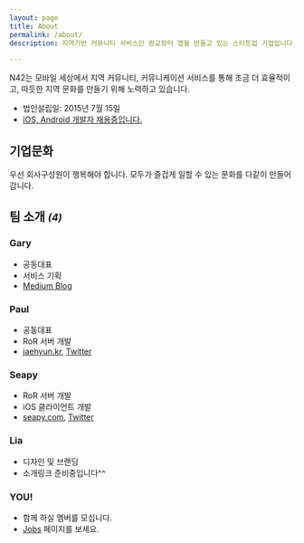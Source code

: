 ```yaml
---
layout: page
title: About
permalink: /about/
description: 지역기반 커뮤니티 서비스인 판교장터 앱을 만들고 있는 스타트업 기업입니다. 저희튼 팀 구성원이 즐겁게 일할 수 있는 기업문화를 중요하게 생각하고 있습니다.

---
```


N42는 모바일 세상에서 지역 커뮤니티, 커뮤니케이션 서비스를 통해 조금 더 효율적이고, 따듯한 지역 문화를 만들기 위해 노력하고 있습니다.

- 법인설립일: 2015년 7월 15일
- [iOS, Android 개발자 채용중입니다.](/jobs)

## 기업문화
우선 회사구성원이 행복해야 합니다.
모두가 즐겁게 일할 수 있는 문화를 다같이 만들어갑니다.

## 팀 소개 *<small>(4)</small>*

### Gary
- 공동대표
- 서비스 기획
- [Medium Blog](https://medium.com/@yongal4783)

### Paul
- 공동대표
- RoR 서버 개발
- [jaehyun.kr](http://jaehyun.kr/), [Twitter](https://twitter.com/jaehyun)

### Seapy
- RoR 서버 개발
- iOS 클라이언트 개발
- [seapy.com](http://seapy.com/), [Twitter](https://twitter.com/seapy)

### Lia
- 디자인 및 브랜딩
- 소개링크 준비중입니다^^

### YOU!
- 함께 하실 멤버를 모십니다.
- [Jobs](/jobs) 페이지를 보세요.